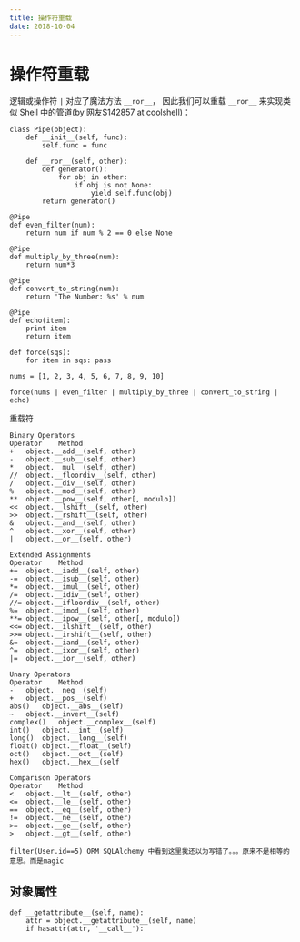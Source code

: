 ```yaml
---
title: 操作符重载
date: 2018-10-04
---
```

# 操作符重载
逻辑或操作符 `|` 对应了魔法方法 `__ror__`， 因此我们可以重载 `__ror__` 来实现类似 Shell 中的管道(by 网友S142857 at coolshell)：

    class Pipe(object):
        def __init__(self, func):
            self.func = func

        def __ror__(self, other):
            def generator():
                for obj in other:
                    if obj is not None:
                        yield self.func(obj)
            return generator()

    @Pipe
    def even_filter(num):
        return num if num % 2 == 0 else None

    @Pipe
    def multiply_by_three(num):
        return num*3

    @Pipe
    def convert_to_string(num):
        return 'The Number: %s' % num

    @Pipe
    def echo(item):
        print item
        return item

    def force(sqs):
        for item in sqs: pass

    nums = [1, 2, 3, 4, 5, 6, 7, 8, 9, 10]

    force(nums | even_filter | multiply_by_three | convert_to_string | echo)

重载符

    Binary Operators
    Operator    Method
    +   object.__add__(self, other)
    -   object.__sub__(self, other)
    *   object.__mul__(self, other)
    //  object.__floordiv__(self, other)
    /   object.__div__(self, other)
    %   object.__mod__(self, other)
    **  object.__pow__(self, other[, modulo])
    <<  object.__lshift__(self, other)
    >>  object.__rshift__(self, other)
    &   object.__and__(self, other)
    ^   object.__xor__(self, other)
    |   object.__or__(self, other)

    Extended Assignments
    Operator    Method
    +=  object.__iadd__(self, other)
    -=  object.__isub__(self, other)
    *=  object.__imul__(self, other)
    /=  object.__idiv__(self, other)
    //= object.__ifloordiv__(self, other)
    %=  object.__imod__(self, other)
    **= object.__ipow__(self, other[, modulo])
    <<= object.__ilshift__(self, other)
    >>= object.__irshift__(self, other)
    &=  object.__iand__(self, other)
    ^=  object.__ixor__(self, other)
    |=  object.__ior__(self, other)

    Unary Operators
    Operator    Method
    -   object.__neg__(self)
    +   object.__pos__(self)
    abs()   object.__abs__(self)
    ~   object.__invert__(self)
    complex()   object.__complex__(self)
    int()   object.__int__(self)
    long()  object.__long__(self)
    float() object.__float__(self)
    oct()   object.__oct__(self)
    hex()   object.__hex__(self

    Comparison Operators
    Operator    Method
    <   object.__lt__(self, other)
    <=  object.__le__(self, other)
    ==  object.__eq__(self, other)
    !=  object.__ne__(self, other)
    >=  object.__ge__(self, other)
    >   object.__gt__(self, other)

    filter(User.id==5) ORM SQLAlchemy 中看到这里我还以为写错了。。。原来不是相等的意思。而是magic

## 对象属性

    def __getattribute__(self, name):
        attr = object.__getattribute__(self, name)
        if hasattr(attr, '__call__'):
